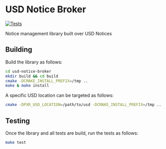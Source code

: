 # USD Notice Broker

[![Tests](https://github.com/wdas/usd-notice-broker/actions/workflows/test.yml/badge.svg?branch=prototype)](https://github.com/wdas/usd-notice-broker/actions/workflows/test.yml)

Notice management library built over USD Notices

## Building

Build the library as follows:

```bash
cd usd-notice-broker
mkdir build && cd build
cmake -DCMAKE_INSTALL_PREFIX=/tmp ..
make & make install
```

A specific USD location can be targeted as follows:

```bash
cmake -DPXR_USD_LOCATION=/path/to/usd -DCMAKE_INSTALL_PREFIX=/tmp ..
```

## Testing

Once the library and all tests are build, run the tests as follows:

```bash
make test
```
